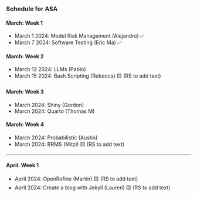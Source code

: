 ### Schedule for ASA

#### March: Week 1
- March 1 2024: Model Risk Management (Alejandro) ✅
- March 7 2024: Software Testing (Eric Ma) ✅

#### March: Week 2
- March 12 2024: LLMs (Pablo)
- March 15 2024: Bash Scripting (Rebecca)  🟨 (RS to add text)

#### March: Week 3
- March 2024: Shiny (Gordon)
- March 2024: Quarto (Thomas M)


#### March: Week 4
- March 2024: Probabilistic (Austin)
- March 2024: BRMS (Mitzi)  🟨 (RS to add text)

---
  
#### April: Week 1
- April 2024: OpenRefine (Martin) 🟨 (RS to add text)
- April 2024: Create a blog with Jekyll (Lauren)  🟨 (RS to add text)

